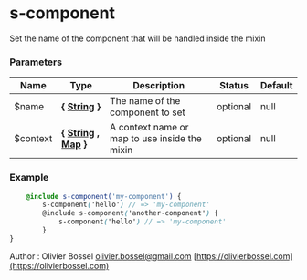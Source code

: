 # s-component

Set the name of the component that will be handled inside the mixin

### Parameters

| Name      | Type                                                                                                                                                                                | Description                                   | Status   | Default |
| --------- | ----------------------------------------------------------------------------------------------------------------------------------------------------------------------------------- | --------------------------------------------- | -------- | ------- |
| \$name    | **{ [String](http://www.sass-lang.com/documentation/file.SASS_REFERENCE.html#sass-script-strings) }**                                                                               | The name of the component to set              | optional | null    |
| \$context | **{ [String](http://www.sass-lang.com/documentation/file.SASS_REFERENCE.html#sass-script-strings) , [Map](http://www.sass-lang.com/documentation/file.SASS_REFERENCE.html#maps) }** | A context name or map to use inside the mixin | optional | null    |

### Example

```scss
	@include s-component('my-component') {
		s-component('hello') // => 'my-component'
		@include s-component('another-component') {
			s-component('hello') // => 'my-component'
		}
}
```

Author : Olivier Bossel [olivier.bossel@gmail.com](mailto:olivier.bossel@gmail.com) [https://olivierbossel.com](https://olivierbossel.com)
